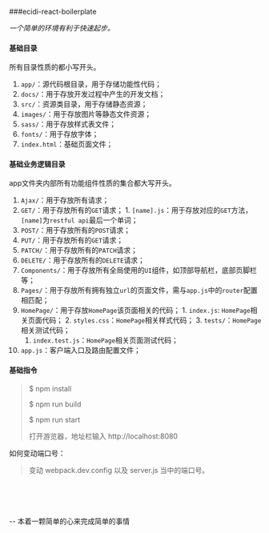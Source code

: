 ###ecidi-react-boilerplate

*一个简单的环境有利于快速起步。*

#### 基础目录

所有目录性质的都小写开头。

1. `app/`：源代码根目录，用于存储功能性代码；
2. `docs/`：用于存放开发过程中产生的开发文档；
3. `src/`：资源类目录，用于存储静态资源；
  1. `images/`：用于存放图片等静态文件资源；
  2. `sass/`：用于存放样式表文件；
  3. `fonts/`：用于存放字体；
4. `index.html`：基础页面文件；

#### 基础业务逻辑目录

app文件夹内部所有功能组件性质的集合都大写开头。

1. `Ajax/`：用于存放所有请求；
  1. `GET/`：用于存放所有的`GET`请求；
    1. `[name].js`：用于存放对应的`GET`方法，`[name]`为`restful api`最后一个单词；
  2. `POST/`：用于存放所有的`POST`请求；
  3. `PUT/`：用于存放所有的`GET`请求；
  4. `PATCH/`：用于存放所有的`PATCH`请求；
  5. `DELETE/`：用于存放所有的`DELETE`请求；
2. `Components/`：用于存放所有全局使用的`UI`组件，如顶部导航栏，底部页脚栏等；
3. `Pages/`：用于存放所有拥有独立`url`的页面文件，需与`app.js`中的`router`配置相匹配；
  1. `HomePage/`：用于存放`HomePage`该页面相关的代码；
    1. `index.js`: `HomePage`相关页面代码；
    2. `styles.css`：`HomePage`相关样式代码；
    3. `tests/`：`HomePage`相关测试代码；
        1. `index.test.js`：`HomePage`相关页面测试代码；
4. `app.js`：客户端入口及路由配置文件；

#### 基础指令

> $ npm install
> 
> $ npm run build
> 
> $ npm run start
> 
> 打开游览器，地址栏输入 http://localhost:8080

如何变动端口号：

> 变动 webpack.dev.config 以及 server.js 当中的端口号。

<br>
<br>
<br>
<br>
-- 本着一颗简单的心来完成简单的事情



